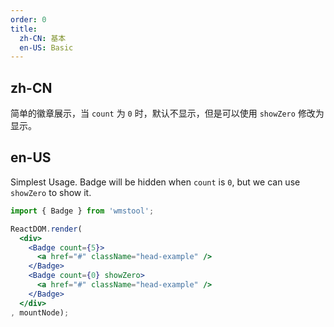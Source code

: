```yaml
---
order: 0
title:
  zh-CN: 基本
  en-US: Basic
---
```


## zh-CN

简单的徽章展示，当 `count` 为 `0` 时，默认不显示，但是可以使用 `showZero` 修改为显示。

## en-US

Simplest Usage. Badge will be hidden when `count` is `0`, but we can use `showZero` to show it.

````jsx
import { Badge } from 'wmstool';

ReactDOM.render(
  <div>
    <Badge count={5}>
      <a href="#" className="head-example" />
    </Badge>
    <Badge count={0} showZero>
      <a href="#" className="head-example" />
    </Badge>
  </div>
, mountNode);
````

<style>
.wmstool-badge:not(.wmstool-badge-status) {
  margin-right: 20px;
}
.head-example {
  width: 42px;
  height: 42px;
  border-radius: 4px;
  background: #eee;
  display: inline-block;
}
</style>
